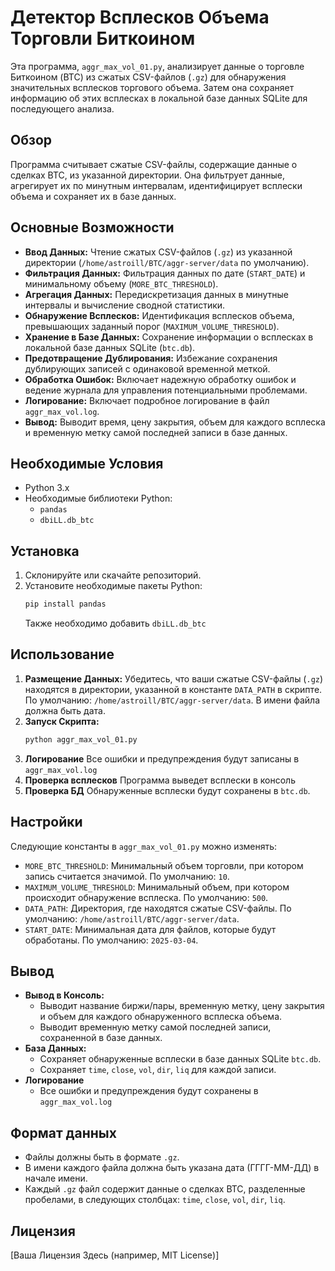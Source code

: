 # Детектор Всплесков Объема Торговли Биткоином

Эта программа, `aggr_max_vol_01.py`, анализирует данные о торговле Биткоином (BTC) из сжатых CSV-файлов (`.gz`) для обнаружения значительных всплесков торгового объема. Затем она сохраняет информацию об этих всплесках в локальной базе данных SQLite для последующего анализа.

## Обзор

Программа считывает сжатые CSV-файлы, содержащие данные о сделках BTC, из указанной директории. Она фильтрует данные, агрегирует их по минутным интервалам, идентифицирует всплески объема и сохраняет их в базе данных.

## Основные Возможности

*   **Ввод Данных:** Чтение сжатых CSV-файлов (`.gz`) из указанной директории (`/home/astroill/BTC/aggr-server/data` по умолчанию).
*   **Фильтрация Данных:** Фильтрация данных по дате (`START_DATE`) и минимальному объему (`MORE_BTC_THRESHOLD`).
*   **Агрегация Данных:** Передискретизация данных в минутные интервалы и вычисление сводной статистики.
*   **Обнаружение Всплесков:** Идентификация всплесков объема, превышающих заданный порог (`MAXIMUM_VOLUME_THRESHOLD`).
*   **Хранение в Базе Данных:** Сохранение информации о всплесках в локальной базе данных SQLite (`btc.db`).
*   **Предотвращение Дублирования:** Избежание сохранения дублирующих записей с одинаковой временной меткой.
*   **Обработка Ошибок:** Включает надежную обработку ошибок и ведение журнала для управления потенциальными проблемами.
*   **Логирование:** Включает подробное логирование в файл `aggr_max_vol.log`.
*   **Вывод:** Выводит время, цену закрытия, объем для каждого всплеска и временную метку самой последней записи в базе данных.

## Необходимые Условия

*   Python 3.x
*   Необходимые библиотеки Python:
    *   `pandas`
    *   `dbiLL.db_btc`

## Установка

1.  Склонируйте или скачайте репозиторий.
2.  Установите необходимые пакеты Python:
    ```bash
    pip install pandas
    ```
    Также необходимо добавить `dbiLL.db_btc`

## Использование

1.  **Размещение Данных:** Убедитесь, что ваши сжатые CSV-файлы (`.gz`) находятся в директории, указанной в константе `DATA_PATH` в скрипте. По умолчанию: `/home/astroill/BTC/aggr-server/data`. В имени файла должна быть дата.
2.  **Запуск Скрипта:**
    ```bash
    python aggr_max_vol_01.py
    ```
3. **Логирование**
    Все ошибки и предупреждения будут записаны в `aggr_max_vol.log`
4. **Проверка всплесков**
    Программа выведет всплески в консоль
5. **Проверка БД**
    Обнаруженные всплески будут сохранены в `btc.db`.

## Настройки

Следующие константы в `aggr_max_vol_01.py` можно изменять:

*   `MORE_BTC_THRESHOLD`: Минимальный объем торговли, при котором запись считается значимой. По умолчанию: `10`.
*   `MAXIMUM_VOLUME_THRESHOLD`: Минимальный объем, при котором происходит обнаружение всплеска. По умолчанию: `500`.
*   `DATA_PATH`: Директория, где находятся сжатые CSV-файлы. По умолчанию: `/home/astroill/BTC/aggr-server/data`.
*   `START_DATE`: Минимальная дата для файлов, которые будут обработаны. По умолчанию: `2025-03-04`.

## Вывод

*   **Вывод в Консоль:**
    *   Выводит название биржи/пары, временную метку, цену закрытия и объем для каждого обнаруженного всплеска объема.
    *   Выводит временную метку самой последней записи, сохраненной в базе данных.
*   **База Данных:**
    *   Сохраняет обнаруженные всплески в базе данных SQLite `btc.db`.
    * Сохраняет `time`, `close`, `vol`, `dir`, `liq` для каждой записи.
* **Логирование**
    * Все ошибки и предупреждения будут сохранены в `aggr_max_vol.log`

## Формат данных
* Файлы должны быть в формате `.gz`.
* В имени каждого файла должна быть указана дата (ГГГГ-ММ-ДД) в начале имени.
* Каждый `.gz` файл содержит данные о сделках BTC, разделенные пробелами, в следующих столбцах: `time`, `close`, `vol`, `dir`, `liq`.

## Лицензия

[Ваша Лицензия Здесь (например, MIT License)]
